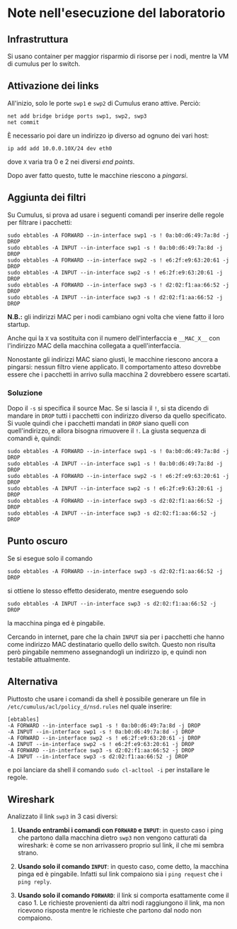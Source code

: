 # Note nell'esecuzione del laboratorio

## Infrastruttura
Si usano container per maggior risparmio di risorse per i nodi, mentre la VM di cumulus per lo switch.

## Attivazione dei links
All'inizio, solo le porte `swp1` e `swp2` di Cumulus erano attive. Perciò:
```
net add bridge bridge ports swp1, swp2, swp3
net commit
```
È necessario poi dare un indirizzo ip diverso ad ognuno dei vari host:
```
ip add add 10.0.0.10X/24 dev eth0
```
dove `X` varia tra 0 e 2 nei diversi *end points*. 

Dopo aver fatto questo, tutte le macchine riescono a *pingarsi*.

## Aggiunta dei filtri
Su Cumulus, si prova ad usare i seguenti comandi per inserire delle regole per filtrare i pacchetti:
```
sudo ebtables -A FORWARD --in-interface swp1 -s ! 0a:b0:d6:49:7a:8d -j DROP
sudo ebtables -A INPUT --in-interface swp1 -s ! 0a:b0:d6:49:7a:8d -j DROP
sudo ebtables -A FORWARD --in-interface swp2 -s ! e6:2f:e9:63:20:61 -j DROP
sudo ebtables -A INPUT --in-interface swp2 -s ! e6:2f:e9:63:20:61 -j DROP
sudo ebtables -A FORWARD --in-interface swp3 -s ! d2:02:f1:aa:66:52 -j DROP
sudo ebtables -A INPUT --in-interface swp3 -s ! d2:02:f1:aa:66:52 -j DROP
```

**N.B.:** gli indirizzi MAC per i nodi cambiano ogni volta che viene fatto il loro startup.

Anche qui la `X` va sostituita con il numero dell'interfaccia e `__MAC_X__` con l'indirizzo MAC della macchina collegata a quell'interfaccia.

Nonostante gli indirizzi MAC siano giusti, le macchine riescono ancora a pingarsi: nessun filtro viene applicato. Il comportamento atteso dovrebbe essere che i pacchetti in arrivo sulla macchina 2 dovrebbero essere scartati.

### Soluzione
Dopo il `-s` si specifica il source Mac. Se si lascia il `!`, si sta dicendo di mandare in `DROP` tutti i pacchetti con indirizzo diverso da quello specificato. Si vuole quindi che i pacchetti mandati in `DROP` siano quelli con quell'indirizzo, e allora bisogna rimuovere il `!`. La giusta sequenza di comandi è, quindi:
```
sudo ebtables -A FORWARD --in-interface swp1 -s ! 0a:b0:d6:49:7a:8d -j DROP
sudo ebtables -A INPUT --in-interface swp1 -s ! 0a:b0:d6:49:7a:8d -j DROP
sudo ebtables -A FORWARD --in-interface swp2 -s ! e6:2f:e9:63:20:61 -j DROP
sudo ebtables -A INPUT --in-interface swp2 -s ! e6:2f:e9:63:20:61 -j DROP
sudo ebtables -A FORWARD --in-interface swp3 -s d2:02:f1:aa:66:52 -j DROP
sudo ebtables -A INPUT --in-interface swp3 -s d2:02:f1:aa:66:52 -j DROP
```

## Punto oscuro
Se si esegue solo il comando 
```
sudo ebtables -A FORWARD --in-interface swp3 -s d2:02:f1:aa:66:52 -j DROP
```
si ottiene lo stesso effetto desiderato, mentre eseguendo solo 
```
sudo ebtables -A INPUT --in-interface swp3 -s d2:02:f1:aa:66:52 -j DROP
```
la macchina pinga ed è pingabile.

Cercando in internet, pare che la chain `INPUT` sia per i pacchetti che hanno come indirizzo MAC destinatario quello dello switch. Questo non risulta però pingabile nemmeno assegnandogli un indirizzo ip, e quindi non testabile attualmente.


## Alternativa
Piuttosto che usare i comandi da shell è possibile generare un file in `/etc/cumulus/acl/policy_d/nsd.rules` nel quale inserire:
```
[ebtables]
-A FORWARD --in-interface swp1 -s ! 0a:b0:d6:49:7a:8d -j DROP
-A INPUT --in-interface swp1 -s ! 0a:b0:d6:49:7a:8d -j DROP
-A FORWARD --in-interface swp2 -s ! e6:2f:e9:63:20:61 -j DROP
-A INPUT --in-interface swp2 -s ! e6:2f:e9:63:20:61 -j DROP
-A FORWARD --in-interface swp3 -s d2:02:f1:aa:66:52 -j DROP
-A INPUT --in-interface swp3 -s d2:02:f1:aa:66:52 -j DROP
```
e poi lanciare da shell il comando `sudo cl-acltool -i` per installare le regole.


## Wireshark
Analizzato il link `swp3` in 3 casi diversi:
1. **Usando entrambi i comandi con `FORWARD` e `INPUT`**: in questo caso i ping che partono dalla macchina dietro `swp3` non vengono catturati da wireshark: è come se non arrivassero proprio sul link, il che mi sembra strano.

2. **Usando solo il comando `INPUT`**: in questo caso, come detto, la macchina pinga ed è pingabile. Infatti sul link compaiono sia i `ping request` che i `ping reply`.

3. **Usando solo il comando `FORWARD`**: il link si comporta esattamente come il caso 1. Le richieste provenienti da altri nodi raggiungono il link, ma non ricevono risposta mentre le richieste che partono dal nodo non compaiono.
